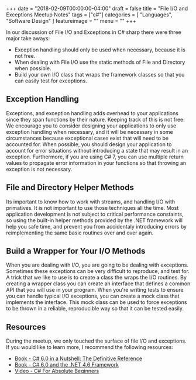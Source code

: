 +++
date = "2018-02-09T00:00:00-04:00"
draft = false 
title = "File I/O and Exceptions Meetup Notes"
tags = ["c#"]
categories = [ "Languages", "Software Design" ]
featureimage = ""
menu = ""
+++

In our discussion of File I/O and Exceptions in C# sharp there were three major take aways:

* Exception handling should only be used when necessary, because it is not free.
* When dealing with File I/O use the static methods of File and Directory when possible.
* Build your own I/O class that wraps the framework classes so that you can easily test for exceptions.

## Exception Handling

Exceptions, and exception handling adds overhead to your applications since they span functions by their nature. Keeping track of this is not free. We encourage you to consider designing your applications to only use exception handling when necessary, and it will be necessary in some circumstances because exceptional cases exist that will need to be accounted for. When possible, you should design your application to account for error situations without introducing a state that may result in an exception. Furthermore, if you are using C# 7, you can use multiple return values to propagate error information in your functions so that throwing an exception is not necessary.

## File and Directory Helper Methods

Its important to know how to work with streams, and handling I/O with primatives. It is not important to use those techniques all the time. Most application development is not subject to critical performance constaints, so using the built-in helper methods provided by the .NET framework will help you safe time, and prevent you from accidentaly introducing errors by reimplementing the same basic routines over and over again.

## Build a Wrapper for Your I/O Methods

When you are dealing with I/O, you are going to be dealing with exceptions. Sometimes these exceptions can be very difficult to reproduce, and test for. A trick that we like to use is to create a class the wraps the I/O routines. By creating a wrapper class you can create an interface that defines a common API that you will use in your program. When you're writing tests to ensure you can handle typical I/O exceptions, you can create a mock class that implements the interface. This mock class can be used to force exceptions to be thrown in a reliable, reproducible way so that it can be tested easily.

## Resources

During the meetup, we only touched the surface of file I/O and exceptions. If you would like to learn more, I recommend the following resources:

* [Book - C# 6.0 in a Nutshell: The Definitive Reference](https://www.amazon.com/C-6-0-Nutshell-Definitive-Reference/dp/1491927062/)
* [Book - C# 6.0 and the .NET 4.6 Framework](https://www.amazon.com/C-6-0-NET-4-6-Framework/dp/1484213335/)
* [Video - C# For Absolute Beginners](https://mva.microsoft.com/en-us/training-courses/c-fundamentals-for-absolute-beginners-16169)
